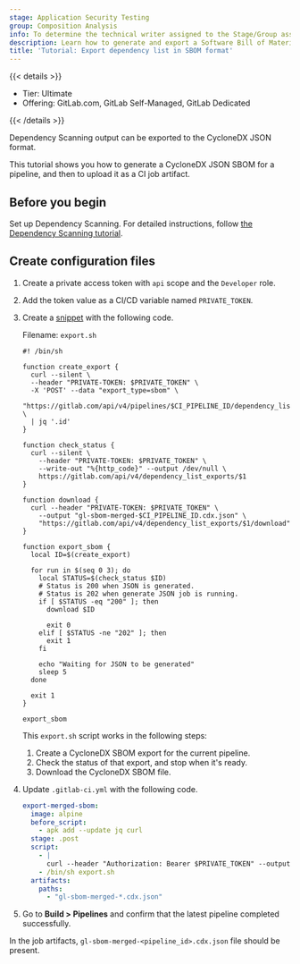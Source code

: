 ```yaml
---
stage: Application Security Testing
group: Composition Analysis
info: To determine the technical writer assigned to the Stage/Group associated with this page, see https://handbook.gitlab.com/handbook/product/ux/technical-writing/#assignments
description: Learn how to generate and export a Software Bill of Materials (SBOM) in CycloneDX format for your project dependencies and save it as a CI/CD artifact.
title: 'Tutorial: Export dependency list in SBOM format'
---
```


{{< details >}}

- Tier: Ultimate
- Offering: GitLab.com, GitLab Self-Managed, GitLab Dedicated

{{< /details >}}

Dependency Scanning output can be exported to the CycloneDX JSON format.

This tutorial shows you how to generate a CycloneDX JSON SBOM for a pipeline, and then to upload it as a CI job artifact.

## Before you begin

Set up Dependency Scanning. For detailed instructions, follow [the Dependency Scanning tutorial](dependency_scanning.md).

## Create configuration files

1. Create a private access token with `api` scope and the `Developer` role.
1. Add the token value as a CI/CD variable named `PRIVATE_TOKEN`.
1. Create a [snippet](../api/snippets.md) with the following code.

   Filename: `export.sh`

   ```shell
   #! /bin/sh

   function create_export {
     curl --silent \
     --header "PRIVATE-TOKEN: $PRIVATE_TOKEN" \
     -X 'POST' --data "export_type=sbom" \
     "https://gitlab.com/api/v4/pipelines/$CI_PIPELINE_ID/dependency_list_exports" \
     | jq '.id'
   }

   function check_status {
     curl --silent \
       --header "PRIVATE-TOKEN: $PRIVATE_TOKEN" \
       --write-out "%{http_code}" --output /dev/null \
       https://gitlab.com/api/v4/dependency_list_exports/$1
   }

   function download {
     curl --header "PRIVATE-TOKEN: $PRIVATE_TOKEN" \
       --output "gl-sbom-merged-$CI_PIPELINE_ID.cdx.json" \
       "https://gitlab.com/api/v4/dependency_list_exports/$1/download"
   }

   function export_sbom {
     local ID=$(create_export)

     for run in $(seq 0 3); do
       local STATUS=$(check_status $ID)
       # Status is 200 when JSON is generated.
       # Status is 202 when generate JSON job is running.
       if [ $STATUS -eq "200" ]; then
         download $ID

         exit 0
       elif [ $STATUS -ne "202" ]; then
         exit 1
       fi

       echo "Waiting for JSON to be generated"
       sleep 5
     done

     exit 1
   }

   export_sbom
   ```

   This `export.sh` script works in the following steps:

   1. Create a CycloneDX SBOM export for the current pipeline.
   1. Check the status of that export, and stop when it's ready.
   1. Download the CycloneDX SBOM file.

1. Update `.gitlab-ci.yml` with the following code.

   ```yaml
   export-merged-sbom:
     image: alpine
     before_script:
       - apk add --update jq curl
     stage: .post
     script:
       - |
         curl --header "Authorization: Bearer $PRIVATE_TOKEN" --output export.sh --url "https://gitlab.com/api/v4/snippets/<SNIPPET_ID>/raw"
       - /bin/sh export.sh
     artifacts:
       paths:
         - "gl-sbom-merged-*.cdx.json"

   ```

1. Go to **Build > Pipelines** and confirm that the latest pipeline completed successfully.

In the job artifacts, `gl-sbom-merged-<pipeline_id>.cdx.json` file should be present.
